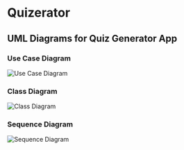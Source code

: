 # Quizerator

## UML Diagrams for Quiz Generator App

### Use Case Diagram
![Use Case Diagram](C:\Users\Tomni\source\repos\QuizGenerator\uml-diagrams\diagrams\use-case-diagram.png)

### Class Diagram
![Class Diagram](C:\Users\Tomni\source\repos\QuizGenerator\uml-diagrams\diagrams\class-diagram.png)

### Sequence Diagram
![Sequence Diagram](C:\Users\Tomni\source\repos\QuizGenerator\uml-diagrams\diagrams\sequence-diagram.png)
